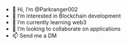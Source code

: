 - 👋 Hi, I’m @Parkranger002
- 👀 I’m interested in Blockchain development
- 🌱 I’m currently learning web3
- 💞️ I’m looking to collaborate on applications
- 📫 Send me a DM
<!---
Parkranger002/Parkranger002 is a ✨ special ✨ repository because its `README.md` (this file) appears on your GitHub profile.
You can click the Preview link to take a look at your changes.
--->
